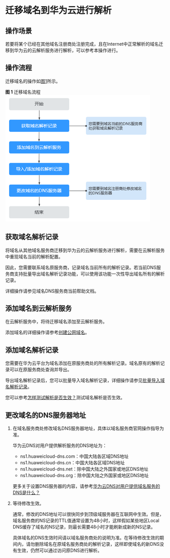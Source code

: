 # 迁移域名到华为云进行解析<a name="dns_usermanual_0001"></a>

## 操作场景<a name="section944415363493"></a>

若要将某个已经在其他域名注册商处注册完成，且在Internet中正常解析的域名迁移到华为云的云解析服务进行解析，可以参考本操作进行。

## 操作流程<a name="section7858136653"></a>

迁移域名的操作如[图1](#fig84361613191316)所示。

**图 1**  迁移域名流程<a name="fig84361613191316"></a>  
![](figures/迁移域名流程.png "迁移域名流程")

## 获取域名解析记录<a name="section207973512142"></a>

将域名从其他域名服务商迁移到华为云的云解析服务进行解析，需要在云解析服务中重现域名当前的解析配置。

因此，您需要联系域名原服务商，记录域名当前所有的解析记录。若当前DNS服务商支持批量导出域名解析记录功能，可以使用该功能一次性导出域名所有的解析记录。

详细操作请参见域名DNS服务商当前帮助文档。

## 添加域名到云解析服务<a name="section1551493511146"></a>

在云解析服务中，将待迁移域名添加至云解析服务。

添加域名的详细操作请参考[创建公网域名](创建公网域名.md)。

## 添加域名解析记录<a name="section628518509139"></a>

您需要在华为云平台为域名添加在原服务商处的所有解析记录。域名原有的解析记录可以在原服务商处查询并导出。

导出域名解析记录后，您可以批量导入域名解析记录，详细操作请参见[批量导入域名解析记录](批量导入域名解析记录.md)。

您可以参考[怎样测试解析是否生效？](https://support.huaweicloud.com/dns_faq/dns_faq_015.html)测试域名解析是否生效。

## 更改域名的DNS服务器地址<a name="section1617122042615"></a>

1.  在域名服务商处修改域名DNS服务器地址，具体以域名服务商官网操作指导为准。

    华为云DNS对用户提供解析服务的DNS地址为：

    -   ns1.huaweicloud-dns.com：中国大陆各区域DNS地址
    -   ns1.huaweicloud-dns.cn：中国大陆各区域DNS地址
    -   ns1.huaweicloud-dns.net：除中国大陆之外国家或地区DNS地址
    -   ns1.huaweicloud-dns.org：除中国大陆之外国家或地区DNS地址

    更多关于设置DNS服务器的内容，请参考[华为云DNS对用户提供域名服务的DNS是什么？](https://support.huaweicloud.com/dns_faq/dns_faq_012.html)

2.  等待修改生效。

    通常，修改的DNS地址可以很快同步到顶级域服务器在互联网中生效。但是，域名服务商的NS记录的TTL值通常设置为48小时，这样假如某些地区Local DNS缓存了域名的NS记录，则最长需要48小时才能刷新成新的NS记录。

    具体域名的DNS生效时间请以域名服务商处的说明为准。在等待修改生效的期间内，请勿删除域名在原域名服务商处的解析记录，这样即使域名的新DNS没有生效，仍然可以通过访问原DNS进行解析。


